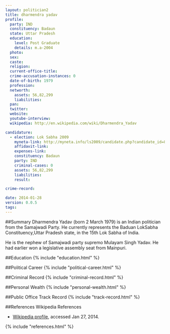 ```yaml
---
layout: politician2
title: dharmendra yadav
profile: 
  party: IND
  constituency: Badaun
  state: Uttar Pradesh
  education: 
    level: Post Graduate
    details: m.a-2004
  photo: 
  sex: 
  caste: 
  religion: 
  current-office-title: 
  crime-accusation-instances: 0
  date-of-birth: 1979
  profession: 
  networth: 
    assets: 56,82,299
    liabilities: 
  pan: 
  twitter: 
  website: 
  youtube-interview: 
  wikipedia: http://en.wikipedia.com/wiki/Dharmendra_Yadav

candidature: 
  - election: Lok Sabha 2009
    myneta-link: http://myneta.info/ls2009/candidate.php?candidate_id=8089
    affidavit-link: 
    expenses-link: 
    constituency: Badaun 
    party: IND
    criminal-cases: 0
    assets: 56,82,299
    liabilities: 
    result:  

crime-record: 

date: 2014-01-28
version: 0.0.5
tags: 
---
```

##Summary
Dharmendra Yadav (born 2 March 1979) is an Indian politician from the Samajwadi Party. He currently represents the Baduan LokSabha Constituency,Uttar Pradesh state, in the 15th Lok Sabha of India.

He is the nephew of Samajwadi party supremo Mulayam Singh Yadav. He had earlier won a legislative assembly seat from Mainpuri.


##Education
{% include "education.html" %}


##Political Career
{% include "political-career.html" %}


##Criminal Record
{% include "criminal-record.html" %}


##Personal Wealth
{% include "personal-wealth.html" %}


##Public Office Track Record
{% include "track-record.html" %}


##References
Wikipedia References
- [Wikipedia profile]({{page.profile.wikipedia}}), accessed Jan 27, 2014.



{% include "references.html" %}